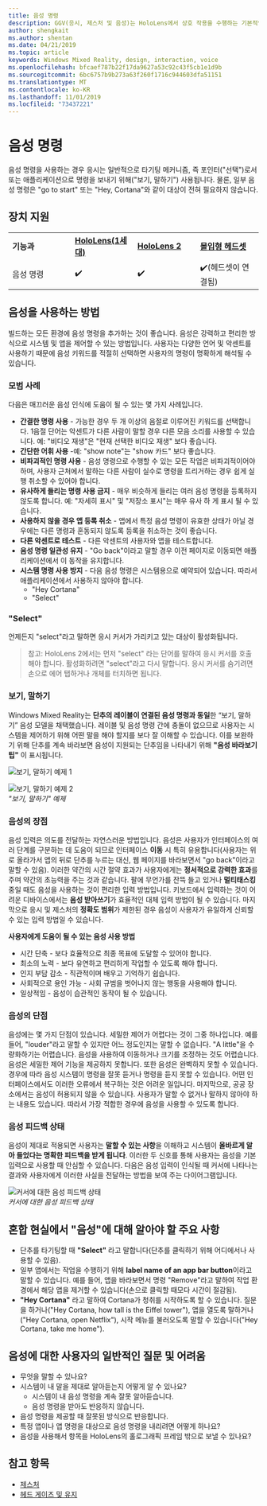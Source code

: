 ```yaml
---
title: 음성 명령
description: GGV(응시, 제스처 및 음성)는 HoloLens에서 상호 작용을 수행하는 기본적인 수단입니다. 이 문서에서는 음성 디자인에 대한 상세한 지침을 제공합니다.
author: shengkait
ms.author: shentan
ms.date: 04/21/2019
ms.topic: article
keywords: Windows Mixed Reality, design, interaction, voice
ms.openlocfilehash: bfcaef787b22f17da9627a53c92c43f5cb1e1d9b
ms.sourcegitcommit: 6bc6757b9b273a63f260f1716c944603dfa51151
ms.translationtype: MT
ms.contentlocale: ko-KR
ms.lasthandoff: 11/01/2019
ms.locfileid: "73437221"
---
```

# <a name="voice-commanding"></a>음성 명령

음성 명령을 사용하는 경우 응시는 일반적으로 타기팅 메커니즘, 즉 포인터("선택")로서 또는 애플리케이션으로 명령을 보내기 위해("보기, 말하기") 사용됩니다. 물론, 일부 음성 명령은 "go to start" 또는 "Hey, Cortana"와 같이 대상이 전혀 필요하지 않습니다.


## <a name="device-support"></a>장치 지원

<table>
    <colgroup>
    <col width="25%" />
    <col width="25%" />
    <col width="25%" />
    <col width="25%" />
    </colgroup>
    <tr>
        <td><strong>기능과</strong></td>
        <td><a href="hololens-hardware-details.md"><strong>HoloLens(1세대)</strong></a></td>
        <td><a href="https://docs.microsoft.com/hololens/hololens2-hardware"><strong>HoloLens 2</strong></td>
        <td><a href="immersive-headset-hardware-details.md"><strong>몰입형 헤드셋</strong></a></td>
    </tr>
     <tr>
        <td>음성 명령</td>
        <td>✔️</td>
        <td>✔️</td>
        <td>✔️(헤드셋이 연결됨)</td>
    </tr>
</table>



## <a name="how-to-use-voice"></a>음성을 사용하는 방법

빌드하는 모든 환경에 음성 명령을 추가하는 것이 좋습니다. 음성은 강력하고 편리한 방식으로 시스템 및 앱을 제어할 수 있는 방법입니다. 사용자는 다양한 언어 및 악센트를 사용하기 때문에 음성 키워드를 적절히 선택하면 사용자의 명령이 명확하게 해석될 수 있습니다.

### <a name="best-practices"></a>모범 사례

다음은 매끄러운 음성 인식에 도움이 될 수 있는 몇 가지 사례입니다.
* **간결한 명령 사용** - 가능한 경우 두 개 이상의 음절로 이루어진 키워드를 선택합니다. 1음절 단어는 악센트가 다른 사람이 말할 경우 다른 모음 소리를 사용할 수 있습니다. 예: "비디오 재생"은 "현재 선택한 비디오 재생" 보다 좋습니다.
* **간단한 어휘 사용** -예: "show note"는 "show 카드" 보다 좋습니다.
* **비파괴적인 명령 사용** - 음성 명령으로 수행할 수 있는 모든 작업은 비파괴적이어야 하며, 사용자 근처에서 말하는 다른 사람이 실수로 명령을 트리거하는 경우 쉽게 실행 취소할 수 있어야 합니다.
* **유사하게 들리는 명령 사용 금지** - 매우 비슷하게 들리는 여러 음성 명령을 등록하지 않도록 합니다. 예: "자세히 표시" 및 "저장소 표시"는 매우 유사 하 게 표시 될 수 있습니다.
* **사용하지 않을 경우 앱 등록 취소** - 앱에서 특정 음성 명령이 유효한 상태가 아닐 경우에는 다른 명령과 혼동되지 않도록 등록을 취소하는 것이 좋습니다.
* **다른 악센트로 테스트** - 다른 악센트의 사용자와 앱을 테스트합니다.
* **음성 명령 일관성 유지** - "Go back"이라고 말할 경우 이전 페이지로 이동되면 애플리케이션에서 이 동작을 유지합니다.
* **시스템 명령 사용 방지** - 다음 음성 명령은 시스템용으로 예약되어 있습니다. 따라서 애플리케이션에서 사용하지 않아야 합니다.
   * "Hey Cortana"
   * "Select"

### <a name="select"></a>"Select"

언제든지 "select"라고 말하면 응시 커서가 가리키고 있는 대상이 활성화됩니다. 

>참고: HoloLens 2에서는 먼저 "select" 라는 단어를 말하여 응시 커서를 호출 해야 합니다. 활성화하려면 "select"라고 다시 말합니다. 응시 커서를 숨기려면 손으로 에어 탭하거나 개체를 터치하면 됩니다. 

### <a name="see-it-say-it"></a>보기, 말하기

Windows Mixed Reality는 **단추의 레이블이 연결된 음성 명령과 동일**한 “보기, 말하기” 음성 모델을 채택했습니다. 레이블 및 음성 명령 간에 충돌이 없으므로 사용자는 시스템을 제어하기 위해 어떤 말을 해야 할지를 보다 잘 이해할 수 있습니다. 이를 보완하기 위해 단추를 계속 바라보면 음성이 지원되는 단추임을 나타내기 위해 **"음성 바라보기 팁"** 이 표시됩니다.


![보기, 말하기 예제 1](images/voice-seeitsayit1-640px.jpg)

![보기, 말하기 예제 2](images/voice-seeitsayit2-640px.jpg)<br>
*"보기, 말하기" 예제*

### <a name="voices-strengths"></a>음성의 장점

음성 입력은 의도를 전달하는 자연스러운 방법입니다. 음성은 사용자가 인터페이스의 여러 단계를 구분하는 데 도움이 되므로 인터페이스 **이동** 시 특히 유용합니다(사용자는 위로 올라가서 앱의 뒤로 단추를 누르는 대신, 웹 페이지를 바라보면서 "go back"이라고 말할 수 있음). 이러한 약간의 시간 절약 효과가 사용자에게는 **정서적으로 강력한 효과**를 주며 약간의 초능력을 주는 것과 같습니다. 팔에 무언가를 잔뜩 들고 있거나 **멀티태스킹** 중일 때도 음성을 사용하는 것이 편리한 입력 방법입니다. 키보드에서 입력하는 것이 어려운 디바이스에서는 **음성 받아쓰기**가 효율적인 대체 입력 방법이 될 수 있습니다. 마지막으로 응시 및 제스처의 **정확도 범위**가 제한된 경우 음성이 사용자가 유일하게 신뢰할 수 있는 입력 방법일 수 있습니다.

**사용자에게 도움이 될 수 있는 음성 사용 방법**
* 시간 단축 - 보다 효율적으로 최종 목표에 도달할 수 있어야 합니다.
* 최소의 노력 - 보다 유연하고 편리하게 작업할 수 있도록 해야 합니다.
* 인지 부담 감소 - 직관적이며 배우고 기억하기 쉽습니다.
* 사회적으로 용인 가능 - 사회 규범을 벗어나지 않는 행동을 사용해야 합니다.
* 일상적임 - 음성이 습관적인 동작이 될 수 있습니다.

### <a name="voices-weaknesses"></a>음성의 단점

음성에는 몇 가지 단점이 있습니다. 세밀한 제어가 어렵다는 것이 그중 하나입니다. 예를 들어, "louder"라고 말할 수 있지만 어느 정도인지는 말할 수 없습니다. "A little"을 수량화하기는 어렵습니다. 음성을 사용하여 이동하거나 크기를 조정하는 것도 어렵습니다. 음성은 세밀한 제어 기능을 제공하지 못합니다. 또한 음성은 완벽하지 못할 수 있습니다. 경우에 따라 음성 시스템이 명령을 잘못 듣거나 명령을 듣지 못할 수 있습니다. 어떤 인터페이스에서도 이러한 오류에서 복구하는 것은 어려운 일입니다. 마지막으로, 공공 장소에서는 음성이 허용되지 않을 수 있습니다. 사용자가 말할 수 없거나 말하지 않아야 하는 내용도 있습니다. 따라서 가장 적합한 경우에 음성을 사용할 수 있도록 합니다.

### <a name="voice-feedback-states"></a>음성 피드백 상태

음성이 제대로 적용되면 사용자는 **말할 수 있는 사항**을 이해하고 시스템이 **올바르게 알아 들었다는 명확한 피드백을 받게 됩니다**. 이러한 두 신호를 통해 사용자는 음성을 기본 입력으로 사용할 때 안심할 수 있습니다. 다음은 음성 입력이 인식될 때 커서에 나타나는 결과와 사용자에게 이러한 사실을 전달하는 방법을 보여 주는 다이어그램입니다.

![커서에 대한 음성 피드백 상태](images/voicefeedbackstates.png)<br>
*커서에 대한 음성 피드백 상태*

## <a name="top-things-users-should-know-about-speech-in-mixed-reality"></a>혼합 현실에서 "음성"에 대해 알아야 할 주요 사항
* 단추를 타기팅할 때 **"Select"** 라고 말합니다(단추를 클릭하기 위해 어디에서나 사용할 수 있음).
* 일부 앱에서는 작업을 수행하기 위해 **label name of an app bar button**이라고 말할 수 있습니다. 예를 들어, 앱을 바라보면서 명령 "Remove"라고 말하여 작업 환경에서 해당 앱을 제거할 수 있습니다(손으로 클릭할 때모다 시간이 절감됨).
* **"Hey Cortana"** 라고 말하여 Cortana가 청취를 시작하도록 할 수 있습니다. 질문을 하거나("Hey Cortana, how tall is the Eiffel tower"), 앱을 열도록 말하거나("Hey Cortana, open Netflix"), 시작 메뉴를 불러오도록 말할 수 있습니다("Hey Cortana, take me home").

## <a name="common-questions-and-concerns-users-have-about-voice"></a>음성에 대한 사용자의 일반적인 질문 및 어려움
* 무엇을 말할 수 있나요?
* 시스템이 내 말을 제대로 알아듣는지 어떻게 알 수 있나요?
   * 시스템이 내 음성 명령을 계속 잘못 알아듣습니다.
   * 음성 명령을 받아도 반응하지 않습니다.
* 음성 명령을 제공할 때 잘못된 방식으로 반응합니다.
* 특정 앱이나 앱 명령을 대상으로 음성 명령을 내리려면 어떻게 하나요?
* 음성을 사용해서 항목을 HoloLens의 홀로그래픽 프레임 밖으로 보낼 수 있나요?

## <a name="see-also"></a>참고 항목
* [제스처](gaze-and-commit.md#composite-gestures)
* [헤드 게이즈 및 유지](gaze-and-dwell.md)

